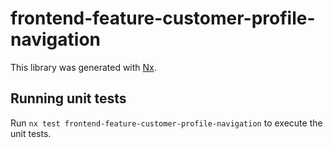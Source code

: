 # frontend-feature-customer-profile-navigation

This library was generated with [Nx](https://nx.dev).

## Running unit tests

Run `nx test frontend-feature-customer-profile-navigation` to execute the unit tests.
